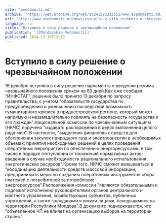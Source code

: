 ```yaml
---
site: "evedomosti.md"
archive: "https://web.archive.org/web/20241225212551/www.evedomosti.md/news/vstupilo-v-silu-reshenie-o-chrezvychajnom-polozhenii"
url: "http://www.evedomosti.md/news/vstupilo-v-silu-reshenie-o-chrezvychajnom-polozhenii"
language: ru
title: "Вступило в силу решение о чрезвычайном положении"
publication: '[[Moldavskie Vedomosti]]'
published: 2024-12-16T12:12
---
```


# Вступило в силу решение о чрезвычайном положении

16 декабря вступило в силу решение парламента о введении режима чрезвычайного положения сроком на 60 дней.Как уже сообщал "ИНФОТАГ", решение было принято 13 декабря по запросу правительства, с учетом "обязательств государства по предупреждению и уменьшению последствий возможного гуманитарного кризиса в приднестровском регионе, который может напрямую и незамедлительно повлиять на безопасность государства и его граждан".Национальной комиссии по чрезвычайным ситуациям (НКЧС) поручено "издавать распоряжения в целях выполнения целого ряда мер". В частности, "выделения финансовых средств для обеспечения закупок природного газа и электроэнергии в необходимых объемах; принятия необходимых решений в целях проведения оперативных мероприятий по обеспечению энергоресурсами, в том числе в порядке отступления от положений нормативных актов; введения в случае необходимости рационального использования энергетических ресурсов".Кроме того, НКЧС сможет вмешиваться в "координацию деятельности средств массовой информации; предпринимать меры по созданию оперативных инструментов сбора платежей с потребителей за потребление энергоресурсов".Распоряжения комиссии "являются обязательными и подлежат исполнению руководителями органов центрального и местного управления, хозяйствующих субъектов, публичных учреждений, а также гражданами и иными лицами, находящимися на территории Республики Молдова".В документе подчеркивается, что "объявленное ЧП не влияет на организацию выборов на территории страны".